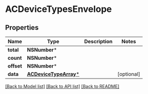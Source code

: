 # ACDeviceTypesEnvelope

## Properties
Name | Type | Description | Notes
------------ | ------------- | ------------- | -------------
**total** | **NSNumber*** |  | 
**count** | **NSNumber*** |  | 
**offset** | **NSNumber*** |  | 
**data** | [**ACDeviceTypeArray***](ACDeviceTypeArray.md) |  | [optional] 

[[Back to Model list]](../README.md#documentation-for-models) [[Back to API list]](../README.md#documentation-for-api-endpoints) [[Back to README]](../README.md)


